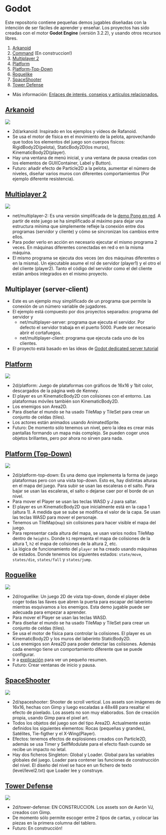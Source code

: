
# Godot

Este repositorio contiene pequeñas demos jugables diseñadas con la intención de ser fáciles de aprender y enseñar. Los proyectos has sido creadas con el motor **Godot Engine** (versión 3.2.2), y usando otros recursos libres.

1. [Arkanoid](#arkanoid)
1. [Command](2d/command) (En construccion!)
1. [Multiplayer 2](#multiplayer-2)
1. [Platform](#platform)
1. [Platform-Top-Down](#platform-top-down)
1. [Roguelike](#roguelike)
1. [SpaceShooter](#spaceshooter)
1. [Tower Defense]( 3tower-defense)

* Más información: [Enlaces de interés, consejos y artículos relacionados.](docs/README.md)

## [Arkanoid](2d/arkanoid)

![](docs/images/arkanoid.png)

* 2d/arkanoid: Inspirado en los ejemplos y vídeos de Rafanoid.
* Se usa el motor de física en el movimiento de la pelota, aprovechando que todos los elementos del juego son cuerpos físicos: RigidBody2D(pelota), StaticBody2D(los muros), KinematicBody2D(player).
* Hay una ventana de menú inicial, y una ventana de pausa creadas con los elementos de GUI(Container, Label y Button).
* Futuro: añadir efecto de Particle2D a la pelota, aumentar el número de niveles, diseñar varios muros con diferentes comportamientos (Por ejemplo diferente resistencia).

## [Multiplayer 2](net/multiplayer-2)

![](docs/images/multiplayer-2.png)

* net/multiplayer-2: Es una versión simplificada de la [demo Pong en red](https://github.com/godotengine/godot-demo-projects/tree/master/networking/multiplayer_pong). A partir de este juego se ha simplificado al máximo para dejar una estructura mínima que simplemente refleje la conexión entre dos programas (servidor y cliente) y cómo se sincronizan los cambios entre ellos.
* Para poder verlo en acción en necesario ejecutar el mismo programa 2 veces. En máquinas diferentes conectadas en red o en la misma máquina.
* El mismo programa se ejecuta dos veces (en dos máquinas diferentes o en la misma). Un ejecutable asume el rol de servidor (player1) y el otro el del cliente (player2). Tanto el código del servidor como el del cliente están ambos integrados en el mismo proyecto.

## Multiplayer (server-client)

* Este es un ejemplo muy simplificado de un programa que permite la conexión de un número variable de jugadores.
* El ejemplo está compuesto por dos proyectos separados: programa del servidor y
    * net/multiplayer-server: programa que ejecuta el servidor. Por defecto el servidor trabaja en el puerto 5000. Puede ser necesario abrir el cortafuegos.
    * net/multiplayer-client: programa que ejecuta cada uno de los clientes.
* El proyecto está basado en las ideas de [Godot dedicated server tutorial](https://mrminimal.gitlab.io/2018/07/26/godot-dedicated-server-tutorial.html)

## [Platform](2d/platform)

![](docs/images/platform.png)

* 2d/platform: Juego de plataformas con gráficos de 16x16 y 1bit color, descargados de la página web de Kenney.
* El player es un KinematicBody2D con colisiones con el entorno. Las plataformas móviles también son KinematicBody2D.
* Los enemigos son Area2D.
* Para diseñar el mundo se ha usado TileMap y TileSet para crear un conjunto de celdas (tiles).
* Los actores están animados usando AnimatedSprite.
* Futuro: De momento sólo tenemos un nivel, pero la idea es crear más pantallas formando un mapa más complejo.
Se pueden coger unos objetos brillantes, pero por ahora no sirven para nada.

## [Platform (Top-Down)](2d/platform-top-down)

![](docs/images/platform-top-down.png)

* 2d/platform-top-down: Es una demo que implementa la forma de juego plataformas pero con una vista top-down. Esto es, hay distintas alturas en el mapa del juego. Para subir se usan las escaleras o el salto. Para bajar se usan las escaleras, el salto o dejarse caer por el borde de un nivel.
* Para mover el Player se usan las teclas WASD y J para saltar.
* El player es un KinematicBody2D que inicialmente está en la capa 1 (altura 1). A medida que se sube se modifica el valor de la capa. Se usan las teclas WASD para mover el personaje.
* Tenemos un TileMap(`map`) sin colisiones para hacer visible el mapa del juego.
* Para representar cada altura del mapa, se usan varios nodos TileMap dentro de `heights`. Donde `h1` representa el mapa de colisiones de la altura 1, `h2` el mapa de colisiones de la altura 2, etc.
* La lógica de funcionamiento del `player` se ha creado usando máquinas de estados. Donde tenemos los siguientes estados: `state/move`, `states/die`, `states/fall` y `states/jump`.

## [Roguelike](2d/roguelike)

![](docs/images/roguelike.png)

* 2d/roguelike: Un juego 2D de vista top-down, donde el player debe coger todas las llaves que abren la puerta para escapar del laberinto mientras esquivamos a los enemigos. Esta demo jugable puede ser adecuada para empezar a aprender.
* Para mover el Player se usan las teclas WASD.
* Para diseñar el mundo se ha usado TileMap y TileSet para crear un conjunto de celdas (tiles).
* Se usa el motor de física para controlar la colisiones. El player es un KinematicBody2D y los muros del laberinto StaticBody2D.
* Los enemigos son Area2D para poder detectar las colisiones. Además cada enemigo tiene un comportamiento diferente que se puede configurar.
* Ir a [explicación](docs/roguelike/README.md) para ver un pequeño resumen.
* Futuro: Crear ventanas de inicio y pausa.

## [SpaceShooter](2d/spaceshooter)

![](docs/images/spaceshooter.png)

* 2d/spaceshooter: Shooter de scroll vertical. Los assets son imágenes de 16x16, hechas con Gimp y luego escaladas a 48x48 para resaltar el efecto de pixelado. Los assets no son muy elaborados. Son de creación propia, usando Gimp para el pixel art.
* Todos los objetos del juego son del tipo Area2D. Actualmente están definidos los siguientes elementos: Rocas (pequeñas y grandes), Satélites, Tie-figther y el X-Wing(Player).
* Efectos: tenemos efectos de explosiones creados con Particle2D, además se usa Timer y SelfModulate para el efecto flash cuando se recibe un impacto no letal.
* Hay dos ficheros Singleton: Global y Loader. Global para las variables globales del juego. Loader para contener las funciones de construcción del nivel. El diseño del nivel se hace en un fichero de texto (level/level2.txt) que Loader lee y construye.

## [Tower Defense](2d/tower-defense)

![](docs/images/tower-defense.png)
* 2d/tower-defense: EN CONSTRUCCION. Los assets son de Aarón VJ, creados con Gimp.
* De momento sólo permite escoger entre 2 tipos de cartas, y colocar las piezas en la primera columna del tablero.
* Futuro: En construcción!
